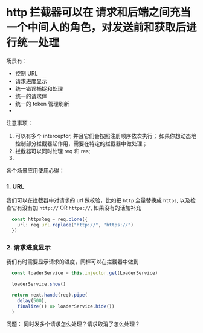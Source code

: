 # http 拦截器可以在 请求和后端之间充当一个中间人的角色，对发送前和获取后进行统一处理

场景有：

  * 控制 URL
  * 请求进度显示
  * 统一错误捕捉和处理
  * 统一的请求体
  * 统一的 token 管理刷新
  * 
  
注意事项：

  1. 可以有多个 interceptor, 并且它们会按照注册顺序依次执行； 如果你想动态地控制部分拦截器起作用，需要在特定的拦截器中做处理；
  2. 拦截器可以同时处理 req 和 res;
  3. 


各个场景应用使用心得：

### 1. URL

  我们可以在拦截器中对请求的 url 做校验，比如把 `http` 全量替换成 `https`, 以及检查它有没有加 `http://` OR `https://`, 如果没有的话加补充

  ```typescript
    const httpsReq = req.clone({
      url: req.url.replace("http://", "https://")
    })
  ```


### 2. 请求进度显示

  我们有时需要显示请求的进度，同样可以在拦截器中做到

  ```typescript
    const loaderService = this.injector.get(LoaderService)

    loaderService.show()

    return next.hande(req).pipe(
      delay(500),
      finalize(() => loaderService.hide())
    )
  ```


  问题： 同时发多个请求怎么处理？请求取消了怎么处理？


  